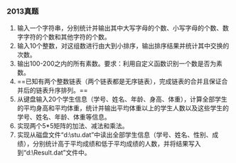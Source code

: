 ### 2013真题

1. 输入一个字符串，分别统计并输出其中大写字母的个数、小写字母的个数、数字字符的个数和其他字符的个数。
2. 输入10个整数，对这组数进行由大到小排序，输出排序结果并统计其中交换的次数。
3. 输出100-200之内的所有素数。要求：利用自定义函数识别一个数是否为素数。
4. ==已知有两个整数链表（两个链表都是无序链表），完成链表的合并且保证合并后的链表升序排列。==
5. 从键盘输入20个学生信息（学号、姓名、年龄、身高、体重），计算全部学生的平均身高和平均体重，统计并输出平均体重以上的学生人数以及这些学生的学号、姓名、年龄、体重等信息。
6. 实现两个5*5矩阵的加法、减法和乘法。
7. 实现从磁盘文件“d:\stu.dat”中读出全部学生信息（学号、姓名、性别、成绩），分别统计高于平均成绩和低于平均成绩的人数，并将结果写入到“d:\Result.dat”文件中。

